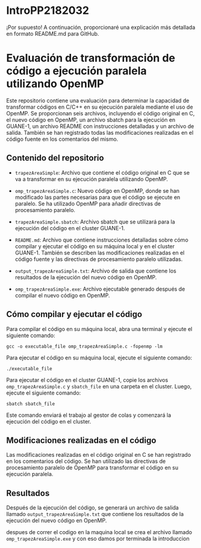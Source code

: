 # IntroPP2182032
¡Por supuesto! A continuación, proporcionaré una explicación más detallada en formato README.md para GitHub.

# Evaluación de transformación de código a ejecución paralela utilizando OpenMP

Este repositorio contiene una evaluación para determinar la capacidad de transformar códigos en C/C++ en su ejecución paralela mediante el uso de OpenMP. Se proporcionan seis archivos, incluyendo el código original en C, el nuevo código en OpenMP, un archivo sbatch para la ejecución en GUANE-1, un archivo README con instrucciones detalladas y un archivo de salida. También se han registrado todas las modificaciones realizadas en el código fuente en los comentarios del mismo.

## Contenido del repositorio

- `trapezAreaSimple`: Archivo que contiene el código original en C que se va a transformar en su ejecución paralela utilizando OpenMP.

- `omp_trapezAreaSimple.c`: Nuevo código en OpenMP, donde se han modificado las partes necesarias para que el código se ejecute en paralelo. Se ha utilizado OpenMP para añadir directivas de procesamiento paralelo.

- `trapezAreaSimple.sbatch`: Archivo sbatch que se utilizará para la ejecución del código en el cluster GUANE-1.

- `README.md`: Archivo que contiene instrucciones detalladas sobre cómo compilar y ejecutar el código en su máquina local y en el cluster GUANE-1. También se describen las modificaciones realizadas en el código fuente y las directivas de procesamiento paralelo utilizadas.

- `output_trapezAreaSimple.txt`: Archivo de salida que contiene los resultados de la ejecución del nuevo código en OpenMP.

- `omp_trapezAreaSimple.exe`: Archivo ejecutable generado después de compilar el nuevo código en OpenMP.

## Cómo compilar y ejecutar el código

Para compilar el código en su máquina local, abra una terminal y ejecute el siguiente comando:

```
gcc -o executable_file omp_trapezAreaSimple.c -fopenmp -lm
```

Para ejecutar el código en su máquina local, ejecute el siguiente comando:

```
./executable_file
```

Para ejecutar el código en el cluster GUANE-1, copie los archivos `omp_trapezAreaSimple.c` y `sbatch_file` en una carpeta en el cluster. Luego, ejecute el siguiente comando:

```
sbatch sbatch_file
```

Este comando enviará el trabajo al gestor de colas y comenzará la ejecución del código en el cluster.

## Modificaciones realizadas en el código

Las modificaciones realizadas en el código original en C se han registrado en los comentarios del código. Se han utilizado las directivas de procesamiento paralelo de OpenMP para transformar el código en su ejecución paralela.

## Resultados

Después de la ejecución del código, se generará un archivo de salida llamado `output_trapezAreaSimple.txt` que contiene los resultados de la ejecución del nuevo código en OpenMP.

despues de correr el codigo en la maquina local se crea el archivo llamado `omp_trapezAreaSimple.exe` y con eso damos por terminada la introduccion
